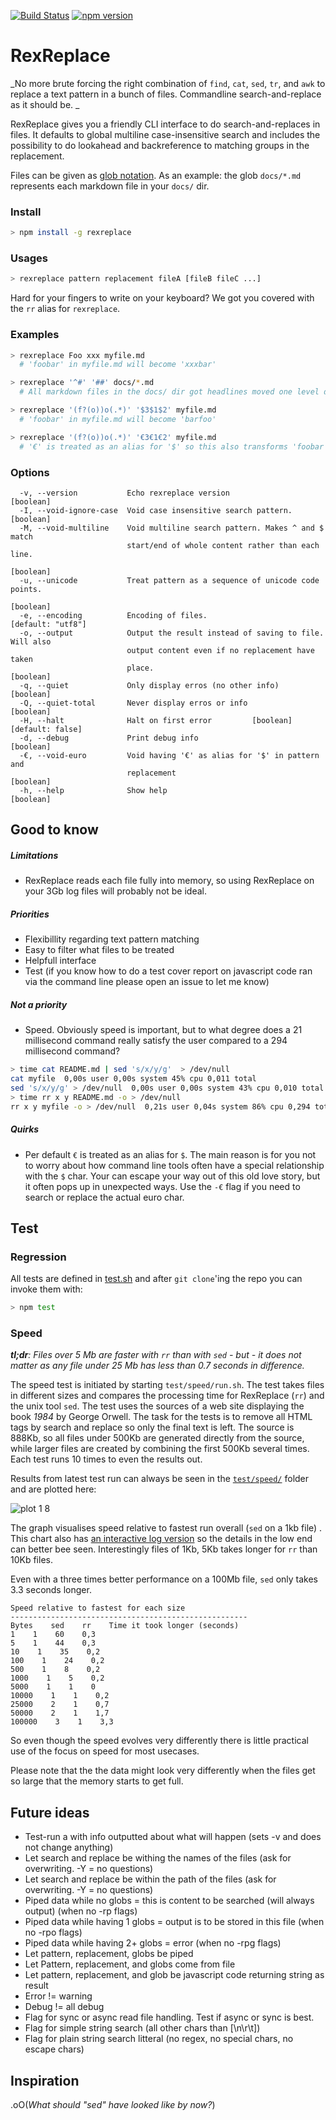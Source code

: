 [![Build Status](https://travis-ci.org/mathiasrw/rexreplace.svg?branch=master)](https://travis-ci.org/mathiasrw/rexreplace)
[![npm version](https://badge.fury.io/js/rexreplace.svg)](https://www.npmjs.com/package/rexreplace)


# RexReplace
_No more brute forcing the right combination of `find`, `cat`, `sed`, `tr`, and `awk` to replace a text pattern in a bunch of files. Commandline search-and-replace as it should be. _

RexReplace gives you a friendly CLI interface to do search-and-replaces in files. 
It defaults to global multiline case-insensitive search and includes the possibility to do lookahead and
backreference to matching groups in the replacement. 
 
Files can be given as [glob notation](https://www.tcl.tk/man/tcl8.5/tutorial/Tcl16a.html). As an example: the glob `docs/*.md` represents each markdown file in your `docs/` dir. 

### Install
```bash
> npm install -g rexreplace
```

 
### Usages 
```bash
> rexreplace pattern replacement fileA [fileB fileC ...]
```

Hard for your fingers to write on your keyboard? We got you covered with the `rr` alias for `rexreplace`. 

### Examples
```bash
> rexreplace Foo xxx myfile.md     
  # 'foobar' in myfile.md will become 'xxxbar'

> rexreplace '^#' '##' docs/*.md      
  # All markdown files in the docs/ dir got headlines moved one level deeper

> rexreplace '(f?(o))o(.*)' '$3$1$2' myfile.md 
  # 'foobar' in myfile.md will become 'barfoo'

> rexreplace '(f?(o))o(.*)' '€3€1€2' myfile.md  
  # '€' is treated as an alias for '$' so this also transforms 'foobar' into 'barfoo'

```


### Options
```
  -v, --version           Echo rexreplace version                      [boolean]
  -I, --void-ignore-case  Void case insensitive search pattern.        [boolean]
  -M, --void-multiline    Void multiline search pattern. Makes ^ and $ match
                          start/end of whole content rather than each line.
                                                                       [boolean]
  -u, --unicode           Treat pattern as a sequence of unicode code points.
                                                                       [boolean]
  -e, --encoding          Encoding of files.                   [default: "utf8"]
  -o, --output            Output the result instead of saving to file. Will also
                          output content even if no replacement have taken
                          place.                                       [boolean]
  -q, --quiet             Only display erros (no other info)           [boolean]
  -Q, --quiet-total       Never display erros or info                  [boolean]
  -H, --halt              Halt on first error         [boolean] [default: false]
  -d, --debug             Print debug info                             [boolean]
  -€, --void-euro         Void having '€' as alias for '$' in pattern and
                          replacement                                  [boolean]
  -h, --help              Show help                                    [boolean]
```

## Good to know 

##### Limitations
- RexReplace reads each file fully into memory, so using RexReplace on your 3Gb log files will probably not be ideal.

##### Priorities
- Flexibillity regarding text pattern matching 
- Easy to filter what files to be treated
- Helpfull interface
- Test (if you know how to do a test cover report on javascript code  ran via the command line please open an issue to let me know)


##### Not a priority
- Speed. Obviously speed is important, but to what degree does a 21 millisecond command really satisfy the user compared to a 294 millisecond command? 

```bash
> time cat README.md | sed 's/x/y/g'  > /dev/null
cat myfile  0,00s user 0,00s system 45% cpu 0,011 total
sed 's/x/y/g' > /dev/null  0,00s user 0,00s system 43% cpu 0,010 total
> time rr x y README.md -o > /dev/null 
rr x y myfile -o > /dev/null  0,21s user 0,04s system 86% cpu 0,294 total
```


##### Quirks
- Per default `€` is treated as an alias for `$`. The main reason is for you not to worry about how command line tools often have a special relationship with the `$` char. Your can escape your way out of this old love story, but it often pops up in unexpected ways. Use the `-€` flag if you need to search or replace the actual euro char. 


## Test 

### Regression
All tests are defined in [test.sh](https://github.com/mathiasrw/rexreplace/blob/master/test.sh) and after `git clone`'ing the repo you can invoke them with:

```bash
> npm test
```

### Speed

_**tl;dr**:_ 
_Files over 5 Mb are faster with `rr` than with `sed` - but - it does not matter as any file under 25 Mb has less than 0.7 seconds in difference._

The speed test is initiated by starting `test/speed/run.sh`. The test takes files in different sizes and compares the processing time for RexReplace (`rr`) and the unix tool `sed`. The test uses the sources of a web site displaying the book _1984_ by George Orwell. The task for the tests is to remove all HTML tags by search and replace so only the final text is left. The source is 888Kb, so all files under 500Kb are generated directly from the source, while larger files are created by combining the first 500Kb several times. Each test runs 10 times to even the results out. 

Results from latest test run can always be seen in the [`test/speed/`](https://github.com/mathiasrw/rexreplace/blob/master/test/speed/testlog.speed.md) folder and are plotted here:


![plot 1 8](https://cloud.githubusercontent.com/assets/1063454/24081543/fc237d68-0d09-11e7-8c31-92a550589b53.png)


The graph visualises speed relative to fastest run overall (`sed` on a 1kb file) . This chart also has [an interactive log version](https://plot.ly/~mathiasrw/1.embed) so the details in the low end can better bee seen. Interestingly files of 1Kb, 5Kb takes longer for `rr` than 10Kb files. 

Even with a three times better performance on a 100Mb file, `sed` only takes 3.3 seconds longer. 

```
Speed relative to fastest for each size
-----------------------------------------------------
Bytes    sed    rr    Time it took longer (seconds)
1    1    60    0,3
5    1    44    0,3
10    1    35    0,2
100    1    24    0,2
500    1    8    0,2
1000    1    5    0,2
5000    1    1    0
10000    1    1    0,2
25000    2    1    0,7
50000    2    1    1,7
100000    3    1    3,3
```

So even though the speed evolves very differently there is little practical use of the focus on speed for most usecases. 

Please note that the the data might look very differently when the files get so large that the memory starts to get full. 



## Future ideas
- Test-run a with info outputted about what will happen (sets -v and does not change anything)
- Let search and replace be withing the names of the files (ask for overwriting. -Y = no questions)
- Let search and replace be within the path of the files (ask for overwriting. -Y = no questions)
- Piped data while no globs = this is content to be searched (will always output) (when no -rp flags)
- Piped data while having 1 globs = output is to be stored in this file (when no -rpo flags)
- Piped data while having 2+ globs = error (when no -rpg flags)
- Let pattern, replacement, globs be piped
- Let Pattern, replacement, and globs come from file
- Let pattern, replacement, and glob be javascript code returning string as result
- Error != warning
- Debug != all debug
- Flag for sync or async read file handling. Test if async or sync is best.
- Flag for simple string search (all other chars than [\n\r\t])
- Flag for plain string search litteral (no regex, no special chars, no escape chars)


## Inspiration

.oO(_What should "sed" have looked like by now?_)


